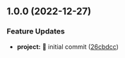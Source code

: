 

## 1.0.0 (2022-12-27)


### Feature Updates

* **project:** 🎉 initial commit ([26cbdcc](https://github.com/timelessco/browser-js-website-template/commit/26cbdcc7b46ea47c69617571f5110ee1c8603f87))
